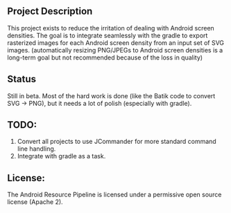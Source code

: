 Project Description
-----------------------
This project exists to reduce the irritation of dealing with Android screen densities.  The goal is to integrate seamlessly with the gradle to export rasterized images for each Android screen density from an input set of SVG images.
(automatically resizing PNG/JPEGs to Android screen densities is a long-term goal but not recommended because of the loss in quality)

Status
-----------------------
Still in beta.
Most of the hard work is done (like the Batik code to convert SVG -> PNG), but it needs a lot of polish (especially with gradle).

TODO:
-----------------------
1. Convert all projects to use JCommander for more standard command line handling.
2. Integrate with gradle as a task.

License:
-----------------------
The Android Resource Pipeline is licensed under a permissive open source license (Apache 2).
